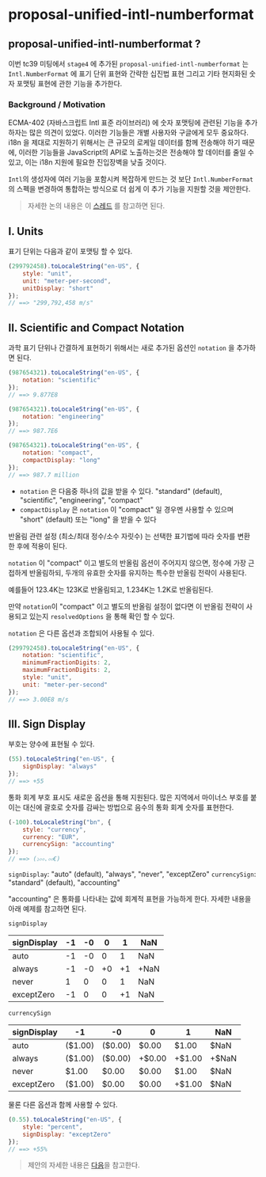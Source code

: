 # proposal-unified-intl-numberformat

## proposal-unified-intl-numberformat ?
이번 tc39 미팅에서 `stage4` 에 추가된 `proposal-unified-intl-numberformat` 는 `Intl.NumberFormat` 에 표기 단위 표현와 간략한 십진법 표현 그리고 기타 현지화된 숫자 포맷팅 표현에 관한 기능을 추가한다.

### Background / Motivation
ECMA-402 (자바스크립트 Intl 표준 라이브러리) 에 숫자 포맷팅에 관련된 기능을 추가하자는 많은 의견이 있었다.
이러한 기능들은 개별 사용자와 구글에게 모두 중요하다. i18n 을 제대로 지원하기 위해서는 큰 규모의 로케일 데이터를 함께 전송해야 하기 때문에, 이러한 기능들을 JavaScript의 API로 노출하는것은 전송해야 할 데이터를 줄일 수 있고, 이는 i18n 지원에 필요한 진입장벽을 낮출 것이다.

`Intl`의 생성자에 여러 기능을 포함시켜 복잡하게 만드는 것 보단 `Intl.NumberFormat` 의 스펙을 변경하여 통합하는 방식으로 더 쉽게 이 추가 기능을 지원할 것을 제안한다.

> 자세한 논의 내용은 이 [스레드](https://github.com/tc39/ecma402/issues/215) 를 참고하면 된다.

## I. Units
표기 단위는 다음과 같이 포맷팅 할 수 있다.

```JavaScript
(299792458).toLocaleString("en-US", {
    style: "unit",
    unit: "meter-per-second",
    unitDisplay: "short"
});
// ==> "299,792,458 m/s"
```

## II. Scientific and Compact Notation
과학 표기 단위나 간결하게 표현하기 위해서는 새로 추가된 옵션인 `notation` 을 추가하면 된다.

```JavaScript
(987654321).toLocaleString("en-US", {
    notation: "scientific"
});
// ==> 9.877E8

(987654321).toLocaleString("en-US", {
    notation: "engineering"
});
// ==> 987.7E6

(987654321).toLocaleString("en-US", {
    notation: "compact",
    compactDisplay: "long"
});
// ==> 987.7 million
```

- `notation` 은 다음중 하나의 값을 받을 수 있다. "standard" (default), "scientific", "engineering", "compact"
- `compactDisplay` 은 `notation` 이 "compact" 일 경우멘 사용할 수 있으며 "short" (default) 또는 "long" 을 받을 수 있다

반올림 관련 설정 (최소/최대 정수/소수 자릿수) 는 선택한 표기법에 따라 숫자를 변환 한 후에 적용이 된다.

`notation` 이 "compact" 이고 별도의 반올림 옵션이 주어지지 않으면, 정수에 가장 근접하게 반올림하되, 두개의 유효한 숫자를 유지하는 특수한 반올림 전략이 사용된다.

예를들어 123.4K는 123K로 반올림되고, 1.234K는 1.2K로 반올림된다.

만약 `notation`이 "compact" 이고 별도의 반올림 설정이 없다면 이 반올림 전략이 사용되고 있는지 `resolvedOptions` 을 통해 확인 할 수 있다.

`notation` 은 다른 옵션과 조합되어 사용될 수 있다.

```JavaScript
(299792458).toLocaleString("en-US", {
    notation: "scientific",
    minimumFractionDigits: 2,
    maximumFractionDigits: 2,
    style: "unit",
    unit: "meter-per-second"
});
// ==> 3.00E8 m/s
```

## III. Sign Display

부호는 양수에 표현될 수 있다.
```Javascript
(55).toLocaleString("en-US", {
    signDisplay: "always"
});
// ==> +55
```

통화 회계 부호 표시도 새로운 옵션을 통해 지원된다. 많은 지역에서 마이너스 부호를 붙이는 대신에 괄호로 숫자를 감싸는 방법으로 음수의 통화 회계 숫자를 표현한다.

```Javascript
(-100).toLocaleString("bn", {
    style: "currency",
    currency: "EUR",
    currencySign: "accounting"
});
// ==> (১০০.০০€)
```

`signDisplay`: "auto" (default), "always", "never", "exceptZero"
`currencySign`: "standard" (default), "accounting"

"accounting" 은 통화를 나타내는 값에 회계적 표현을 가능하게 한다. 자세한 내용을 아래 예제를 참고하면 된다.

`signDisplay`

signDisplay | -1  | -0  | 0   | 1   | NaN
----------- | --- | --- | --- | --- | ---
auto        | -1  | -0  | 0   | 1   | NaN
always      | -1  | -0  | +0  | +1  | +NaN
never       | 1   | 0   | 0   | 1   | NaN
exceptZero  | -1  | 0   | 0   | +1  | NaN

`currencySign`

signDisplay | -1      | -0      | 0       | 1      | NaN
----------- | --------| ------- | ------- | ------ | ----
auto        | ($1.00) | ($0.00) | $0.00   | $1.00  | $NaN
always      | ($1.00) | ($0.00) | +$0.00  | +$1.00 | +$NaN
never       | $1.00   | $0.00   | $0.00   | $1.00  | $NaN
exceptZero  | ($1.00) |  $0.00  | $0.00   | +$1.00 | $NaN

물론 다른 옵션과 함께 사용할 수 있다.

```JavaScript
(0.55).toLocaleString("en-US", {
    style: "percent",
    signDisplay: "exceptZero"
});
// ==> +55%
```



> 제안의 자세한 내용은 [다음](https://github.com/tc39/proposal-unified-intl-numberformat)을 참고한다.
